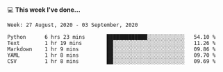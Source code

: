 💻 **This week I've done...**

<!--START_SECTION:waka-->
```text
Week: 27 August, 2020 - 03 September, 2020

Python      6 hrs 23 mins       █████████████░░░░░░░░░░░░   54.10 % 
Text        1 hr 19 mins        ██░░░░░░░░░░░░░░░░░░░░░░░   11.26 % 
Markdown    1 hr 9 mins         ██░░░░░░░░░░░░░░░░░░░░░░░   09.86 % 
YAML        1 hr 8 mins         ██░░░░░░░░░░░░░░░░░░░░░░░   09.70 % 
CSV         1 hr 8 mins         ██░░░░░░░░░░░░░░░░░░░░░░░   09.69 %
```
<!--END_SECTION:waka-->
